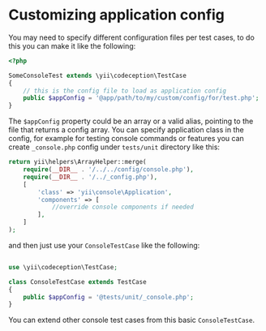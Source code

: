 Customizing application config
==============================

You may need to specify different configuration files per test cases, to do this you can make it like the following:

```php
<?php

SomeConsoleTest extends \yii\codeception\TestCase
{
    // this is the config file to load as application config
    public $appConfig = '@app/path/to/my/custom/config/for/test.php';
}
```

The `$appConfig` property could be an array or a valid alias, pointing to the file that returns a config array. You can specify
application class in the config, for example for testing console commands or features you can create `_console.php` config under
`tests/unit` directory like this:

```php
return yii\helpers\ArrayHelper::merge(
    require(__DIR__ . '/../../config/console.php'),
    require(__DIR__ . '/../_config.php'),
    [
        'class' => 'yii\console\Application',
        'components' => [
            //override console components if needed
        ],
    ]
);
```

and then just use your `ConsoleTestCase` like the following:

```php

use \yii\codeception\TestCase;

class ConsoleTestCase extends TestCase
{
    public $appConfig = '@tests/unit/_console.php';
}
```

You can extend other console test cases from this basic `ConsoleTestCase`.